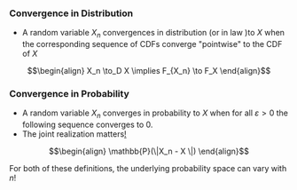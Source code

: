 ### Convergence in Distribution 

- A random variable $X_n$ convergences in distribution (or in law )to $X$ when the corresponding sequence of CDFs converge "pointwise" to the CDF
of $X$

$$\begin{align}
X_n \to_D X \implies F_{X_n} \to F_X 
\end{align}$$

### Convergence in Probability 

- A random variable $X_n$ converges in probability to $X$ when for all $\varepsilon > 0$ the following sequence converges to $0$. 
- The joint realization matters[!](https://youtu.be/1pDUakjVzP0?list=PLAYxx7zX5F1NKukTVwMADi1D5dbufWJkz&t=3189)

$$\begin{align}
\mathbb{P}(\|X_n - X \|)
\end{align}$$

For both of these definitions, the underlying probability space can vary with $n$!
